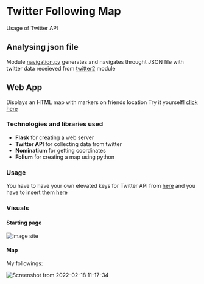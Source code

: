 # Twitter Following Map
Usage of Twitter API

## Analysing json file
Module [navigation.py](https://github.com/beheni/TwitterAPI/blob/main/navigation.py) generates and navigates throught JSON file with twitter data receieved from [twitter2](https://github.com/beheni/TwitterAPI/blob/main/twitter2.py) module

## Web App
Displays an HTML map with markers on friends location
Try it yourself! [click here](http://beheni.pythonanywhere.com/)
### Technologies and libraries used
- **Flask** for creating a web server
- **Twitter API** for collecting data from twitter
- **Nominatium** for getting coordinates 
- **Folium** for creating a map using python
### Usage
You have to have your own elevated keys for Twitter API from [here](https://developer.twitter.com/en/products/twitter-api) and you have to insert them [here](https://github.com/beheni/TwitterAPI/blob/main/hidden.py)

### Visuals
#### Starting page
![image site]()
#### Map
My followings:

![Screenshot from 2022-02-18 11-17-34](https://user-images.githubusercontent.com/91615487/154653860-61e3315b-4bdd-4c7b-80be-e689e34eb143.png)
